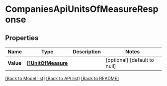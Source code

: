 # CompaniesApiUnitsOfMeasureResponse

## Properties
Name | Type | Description | Notes
------------ | ------------- | ------------- | -------------
**Value** | [**[]UnitOfMeasure**](unitOfMeasure.md) |  | [optional] [default to null]

[[Back to Model list]](../README.md#documentation-for-models) [[Back to API list]](../README.md#documentation-for-api-endpoints) [[Back to README]](../README.md)


